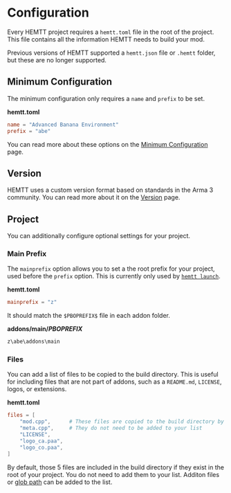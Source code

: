 # Configuration

Every HEMTT project requires a `hemtt.toml` file in the root of the project. This file contains all the information HEMTT needs to build your mod.

Previous versions of HEMTT supported a `hemtt.json` file or `.hemtt` folder, but these are no longer supported. 

## Minimum Configuration

The minimum configuration only requires a `name` and `prefix` to be set.

**hemtt.toml**

```toml
name = "Advanced Banana Environment"
prefix = "abe"
```

You can read more about these options on the [Minimum Configuration](configuration-minimum.md) page.

## Version

HEMTT uses a custom version format based on standards in the Arma 3 community. You can read more about it on the [Version](configuration-version.md) page.

## Project

You can additionally configure optional settings for your project.

### Main Prefix

The `mainprefix` option allows you to set a the root prefix for your project, used before the `prefix` option. This is currently only used by [`hemtt launch`](launch.md).

**hemtt.toml**

```toml
mainprefix = "z"
```

It should match the `$PBOPREFIX$` file in each addon folder.

**addons/main/$PBOPREFIX$**

```txt
z\abe\addons\main
```

### Files

You can add a list of files to be copied to the build directory. This is useful for including files that are not part of addons, such as a `README.md`, `LICENSE`, logos, or extensions.

**hemtt.toml**

```toml
files = [
    "mod.cpp",      # These files are copied to the build directory by default
    "meta.cpp",     # They do not need to be added to your list
    "LICENSE",
    "logo_ca.paa",
    "logo_co.paa",
]
```

By default, those 5 files are included in the build directory if they exist in the root of your project. You do not need to add them to your list. Additon files or [glob path](https://en.wikipedia.org/wiki/Glob_(programming)) can be added to the list.
